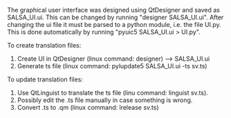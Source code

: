 The graphical user interface was designed using QtDesigner and saved as SALSA_UI.ui. This
can be changed by running "designer SALSA_UI.ui". After changing the ui file it must be
parsed to a python module, i.e. the file UI.py. This is done automatically by running 
"pyuic5 SALSA_UI.ui > UI.py".

To create translation files:
1. Create UI in QtDesigner (linux command: designer) --> SALSA_UI.ui
2. Generate ts file (linux command: pylupdate5 SALSA_UI.ui -ts sv.ts)

To update translation files:
1. Use QtLinguist to translate the ts file (linu command: linguist sv.ts).
2. Possibly edit the .ts file manually in case something is wrong.
3. Convert .ts to .qm (linux command: lrelease sv.ts)
